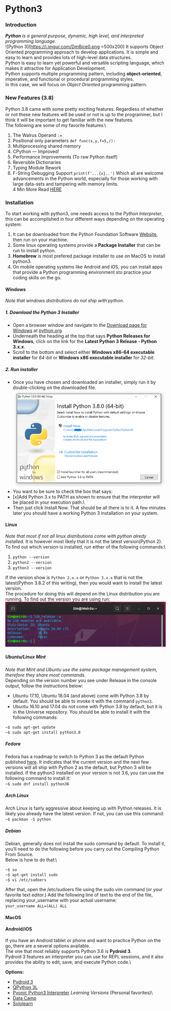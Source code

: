 # Python3
### Introduction
_**Python** is a general purpose, dynamic, high level, and interpreted programming language._\
![Python 3](https://i.imgur.com/Dm6ice0.png =500x200)
It supports Object Oriented programming approach to develop applications. It is simple and easy to learn and provides lots of high-level data structures.\
Python is easy to learn yet powerful and versatile scripting language, which makes it attractive for Application Development.\
Python supports multiple programming pattern, including **object-oriented**, imperative, and functional or procedural programming styles.\
In this case, we will focus on _Object Oriented_ programming pattern.

### New Features (3.8)
Python 3.8 came with some pretty exciting features. Regardless of whether or not these new features will be used or not is up to the programmer, but I think it will be important to get familiar with the new features.\
The following are some of my favorite features:\
1. The Walrus Operand `:=`
2. Positional only parameters `def func(x,y,f=5,/):`
3. Multiprocessing shared memory
4. CPython — Improved!
5. Performance Improvements (To raw Python itself)
6. Reversible Dictionaries
7. Typing Module Rework
7. F-String Debugging Support `print(f'...{x}..')`
Which all are welcome advancements in the Python world, especially for those working with large data-sets and tampering with memory limits.\
4 Min More Read [HERE](https://towardsdatascience.com/my-favorite-new-features-in-python-3-8-a95d7a0a31c9)

### Installation
To start working with python3, one needs access to the _Python Interpreter_, this can be accomplished in four different ways depending on the operating system:
1. It can be downloaded from the Python Foundation Software [Website](python.org), then run on your machine.
2. Some linux operating systems provide a **Package Installer** that can be run to install python.
3. **Homebrew** is most prefered package installer to use on MacOS to install python3.
4. On mobile operating systems like Android and iOS, you can install apps that provide a Python programming environment sto practice your coding skills on the go.

#### Windows
_Note that windows distributions do not ship with python._
##### 1. Download the Python 3 Installer
- Open a browser window and navigate to the [Download page for Windows](python.org/downloads/windows/) at [python.org](python.org).
- Underneath the heading at the top that says **Python Releases for Windows**, click on the link for the **Latest Python 3 Release - Python 3.x.x**.
- Scroll to the bottom and select either **Windows x86-64 executable installer** for _64-bit_ or **Windows x86 executable installer** for _32-bit_.

##### 2. Run installer
- Once you have chosen and downloaded an installer, simply run it by double-clicking on the downloaded file.
![Python Installer](./Images/Python_Windows_Installer.png)
- You want to be sure to check the box that says:
- [x]Add Python 3.x to PATH
as shown to ensure that the interpreter will be placed in your execution path.\
- Then just click Install Now. That should be all there is to it. A few minutes later you should have a working Python 3 installation on your system.

#### Linux
_Note that most if not all linux distributions come with python alredy installed._
It is however most likely that it is not the latest version(Python 2).\
To find out which version is installed, run either of the following commands:\
1. `python --version`
2. `python2 --version`
3. `python3 --version`

If the version show is `Python 2.x.x` or `Python 3.x.x` that is not the latest(Python 3.8.2 of this writing), then you would want to install the latest version.\
The procedure for doing this will depend on the Linux distribution you are running. To find out the version you are using run: 
![linux Version](./Images/Ubuntu_Version.png)

##### Ubuntu/Linux Mint
_Note that Mint and Ubuntu use the same package management system, therefore they share most commands._\
Depending on the version number you see under Release in the console output, follow the instructions below:
- Ubuntu 17.10, Ubuntu 18.04 (and above) come with Python 3.8 by default. You should be able to invoke it with the command `python3`.
- Ubuntu 16.10 and 17.04 do not come with Python 3.8 by default, but it is in the Universe repository. You should be able to install it with the following commands:
```
~$ sudo apt-get update
~$ sudo apt-get install python3.8
```

##### Fedora
Fedora has a roadmap to switch to Python 3 as the default Python published [here](fedoraproject.org/wiki/FinalizingFedoraSwitchtoPython3). It indicates that the current version and the next few versions will all ship with Python 2 as the default, but Python 3 will be installed. If the python3 installed on your version is not 3.6, you can use the following command to install it:\
`~$ sudo dnf install python36`

##### Arch Linux
Arch Linux is fairly aggressive about keeping up with Python releases. It is likely you already have the latest version. If not, you can use this command:
`~$ packman -S python`

##### Debian
Debian, generally does not install the sudo command by default. To install it, you’ll need to do the following before you carry out the Compiling Python From Source.\
Below is how to do that:\
```
~$ su
~$ apt-get install sudo
~$ vi /etc/sudoers
```
After that, open the /etc/sudoers file using the sudo vim command (or your favorite text editor.) Add the following line of text to the end of the file, replacing your_username with your actual username:\
`your_username ALL=(ALL) ALL`

#### MacOS

#### Android/iOS
If you have an Android tablet or phone and want to practice Python on the go, there are a several options available.\
The one that most reliably supports Python 3.6 is **Pydroid 3**.\
Pydroid 3 features an interpreter you can use for REPL sessions, and it also provides the ability to edit, save, and execute Python code.\

**Options:**
- [Pydroid 3](play.google.com/store/apps/details?id=ru.iiec.pydroid3)
- [QPython 3L](play.google.com/store/apps/details?id=org.qpython.qpy3)
- [Pyonic Python3 Interpreter](play.google.com/store/apps/details?id=net.inclem.pyonicinterpreter3)
_Learning Versions_ (Personal favorites)\
- [Data Camp](play.google.com/store/apps/details?id=com.datacamp)
- [Sololearn](play.google.com/store/apps/details?id=com.sololearn)

